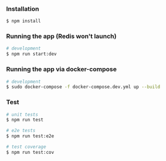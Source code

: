 ### Installation

```bash
$ npm install
```

### Running the app (Redis won't launch)

```bash
# development
$ npm run start:dev
```

### Running the app via docker-compose

```bash
# development
$ sudo docker-compose -f docker-compose.dev.yml up --build
```

### Test

```bash
# unit tests
$ npm run test

# e2e tests
$ npm run test:e2e

# test coverage
$ npm run test:cov
```
